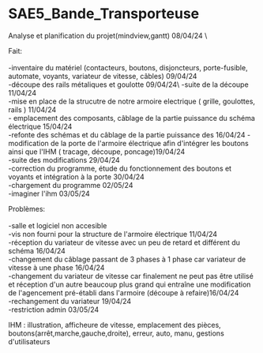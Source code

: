 # SAE5_Bande_Transporteuse

Analyse et planification du projet(mindview,gantt) 08/04/24 \


Fait:\
\
      -inventaire du matériel (contacteurs, boutons, disjoncteurs, porte-fusible, automate, voyants, variateur de vitesse, câbles) 09/04/24\
      -découpe des rails métaliques et goulotte 09/04/24\ 
      -suite de la découpe 11/04/24\
      -mise en place de la strucutre de notre armoire electrique ( grille, goulottes, rails ) 11/04/24\
      - emplacement des composants, câblage de la partie puissance du schéma électrique 15/04/24\
      -refonte des schémas et du câblage de la partie puissance des 16/04/24
      -modification de la porte de l'armoire électrique afin d'intégrer les boutons ainsi que l'IHM ( tracage, découpe, poncage)19/04/24\
      -suite des modifications 29/04/24\
      -correction du programme, étude du fonctionnement des boutons et voyants et intégration à la porte 30/04/24 \
      -chargement du programme 02/05/24 \
      -imaginer l'ihm 03/05/24

Problèmes:\
\
          -salle et logiciel non accesible\
          -vis non fourni pour la structure de l'armoire électrique 11/04/24\
          -réception du variateur de vitesse  avec un peu de retard et différent du schéma 16/04/24\
          -changement du câblage passant de 3 phases à 1 phase car variateur de vitesse à une phase 16/04/24\
          -changement du variateur de vitesse car finalement ne peut pas être utilisé et réception d'un autre beaucoup plus grand qui entraîne une modification de l'agencement pré-établi dans l'armoire (découpe à refaire)16/04/24 \
          -rechangement du variateur 19/04/24 \
          -restriction admin 03/05/24


IHM : illustration, afficheure de vitesse, emplacement des pièces, boutons(arrêt,marche,gauche,droite), erreur, auto, manu, gestions d'utilisateurs  
          
